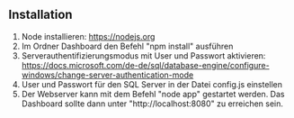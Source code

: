 ## Installation
1. Node installieren: https://nodejs.org
2. Im Ordner Dashboard den Befehl "npm install" ausführen
3. Serverauthentifizierungsmodus mit User und Passwort aktivieren: https://docs.microsoft.com/de-de/sql/database-engine/configure-windows/change-server-authentication-mode
4. User und Passwort für den SQL Server in der Datei config.js einstellen
5. Der Webserver kann mit dem Befehl "node app" gestartet werden. Das Dashboard sollte dann unter "http://localhost:8080" zu erreichen sein.
